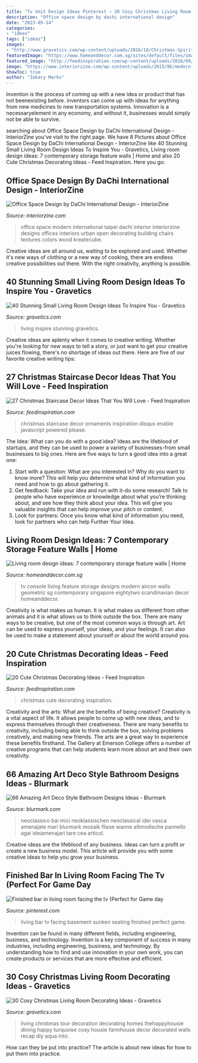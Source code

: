```yaml
---
title: "Tv Unit Design Ideas Pinterest ~ 30 Cosy Christmas Living Room Decorating Ideas"
description: "Office space design by dachi international design"
date: "2023-05-14"
categories:
- "ideas"
tags: ["ideas"]
images:
- "http://www.gravetics.com/wp-content/uploads/2016/10/Christmas-Spirit-into-Your-Living-Room-3.jpg"
featuredImage: "https://www.homeanddecor.com.sg/sites/default/files/imagecache/hnd_revamp_1x1_large/blog/gallery_article/gallery_images/57754-eightytwo.jpg"
featured_image: "http://feedinspiration.com/wp-content/uploads/2016/09/cute-christmas-tree-craft-scrap-ribbons.jpg"
image: "https://www.interiorzine.com/wp-content/uploads/2015/06/modern-office-space-taipei-8.jpg"
ShowToc: true
author: "Zakary Marks"
---
```



Invention is the process of coming up with a new idea or product that has not beenexisting before. inventors can come up with ideas for anything from new medicines to new transportation systems. Innovation is a necessaryelement in any economy, and without it, businesses would simply not be able to survive.

	

		
searching about Office Space Design by DaChi International Design - InteriorZine you've visit to the right page. We have 8 Pictures about Office Space Design by DaChi International Design - InteriorZine like 40 Stunning Small Living Room Design Ideas To Inspire You - Gravetics, Living room design ideas: 7 contemporary storage feature walls | Home and also 20 Cute Christmas Decorating Ideas - Feed Inspiration. Here you go:
		
    
## Office Space Design By DaChi International Design - InteriorZine

<img loading=lazy src="https://www.interiorzine.com/wp-content/uploads/2015/06/modern-office-space-taipei-8.jpg" onerror="this.onerror=null;this.src='https://tse2.mm.bing.net/th?id=OIP.qmFodCutdhEDblYmQusYvQHaGE&amp;pid=15.1';" alt="Office Space Design by DaChi International Design - InteriorZine">

_Source: interiorzine.com_

>office space modern international taipei dachi interior interiorzine designs offices interiors urban open decorating building chairs textures colors wood kreatecube. 

	

Creative ideas are all around us, waiting to be explored and used. Whether it's new ways of clothing or a new way of cooking, there are endless creative possibilities out there. With the right creativity, anything is possible.

    
## 40 Stunning Small Living Room Design Ideas To Inspire You - Gravetics

<img loading=lazy src="https://www.gravetics.com/wp-content/uploads/2016/12/Living-Room-Decor.jpg" onerror="this.onerror=null;this.src='https://tse1.mm.bing.net/th?id=OIP.srBNn2rquv2NveYGUIYovgHaLH&amp;pid=15.1';" alt="40 Stunning Small Living Room Design Ideas To Inspire You - Gravetics">

_Source: gravetics.com_

>living inspire stunning gravetics. 

	

Creative ideas are aplenty when it comes to creative writing. Whether you're looking for new ways to tell a story, or just want to get your creative juices flowing, there's no shortage of ideas out there. Here are five of our favorite creative writing tips: 

    
## 27 Christmas Staircase Decor Ideas That You Will Love - Feed Inspiration

<img loading=lazy src="http://feedinspiration.com/wp-content/uploads/2016/09/Fresh-festive-Christmas-Staircase-with-Ornaments.jpg" onerror="this.onerror=null;this.src='https://tse1.mm.bing.net/th?id=OIP.IE7N0drwMtOd1N3dJrXRMAHaJ4&amp;pid=15.1';" alt="27 Christmas Staircase Decor Ideas That You Will Love - Feed Inspiration">

_Source: feedinspiration.com_

>christmas staircase decor ornaments inspiration disqus enable javascript powered please. 

	

The Idea: What can you do with a good idea?
Ideas are the lifeblood of startups, and they can be used to power a variety of businesses-from small businesses to big ones. Here are five ways to turn a good idea into a great one:
1. Start with a question: What are you interested in? Why do you want to know more? This will help you determine what kind of information you need and how to go about gathering it.
2. Get feedback: Take your idea and run with it-do some research! Talk to people who have experience or knowledge about what you’re thinking about, and see how they think about your idea. This will give you valuable insights that can help improve your pitch or content.
3. Look for partners: Once you know what kind of information you need, look for partners who can help Further Your Idea.

    
## Living Room Design Ideas: 7 Contemporary Storage Feature Walls | Home

<img loading=lazy src="https://www.homeanddecor.com.sg/sites/default/files/imagecache/hnd_revamp_1x1_large/blog/gallery_article/gallery_images/57754-eightytwo.jpg" onerror="this.onerror=null;this.src='https://tse1.mm.bing.net/th?id=OIP.IHHPG3cRnIOl5hUKXa7HuAHaE8&amp;pid=15.1';" alt="Living room design ideas: 7 contemporary storage feature walls | Home">

_Source: homeanddecor.com.sg_

>tv console living feature storage designs modern aircon walls geometric sg contemporary singapore eightytwo scandinavian decor homeanddecor. 

	

Creativity is what makes us human. It is what makes us different from other animals and it is what allows us to think outside the box. There are many ways to be creative, but one of the most common ways is through art. Art can be used to express yourself, your ideas, and your feelings. It can also be used to make a statement about yourself or about the world around you.

    
## 20 Cute Christmas Decorating Ideas - Feed Inspiration

<img loading=lazy src="http://feedinspiration.com/wp-content/uploads/2016/09/cute-christmas-tree-craft-scrap-ribbons.jpg" onerror="this.onerror=null;this.src='https://tse1.mm.bing.net/th?id=OIP.4o8ZB_l9DijcLD_yz1kqBgHaOA&amp;pid=15.1';" alt="20 Cute Christmas Decorating Ideas - Feed Inspiration">

_Source: feedinspiration.com_

>christmas cute decorating inspiration. 

	

Creativity and the arts: What are the benefits of being creative?
Creativity is a vital aspect of life. It allows people to come up with new ideas, and to express themselves through their creativeness. There are many benefits to creativity, including being able to think outside the box, solving problems creatively, and making new friends. The arts are a great way to experience these benefits firsthand. The Gallery at Emerson College offers a number of creative programs that can help students learn more about art and their own creativity.

    
## 66 Amazing Art Deco Style Bathroom Designs Ideas - Blurmark

<img loading=lazy src="https://www.blurmark.com/wp-content/uploads/2017/01/Art-Deco-Style-Bathroom-Design-5.jpg" onerror="this.onerror=null;this.src='https://tse2.mm.bing.net/th?id=OIP.0xlt8Y8cDnrY7kwDaOEStQHaFj&amp;pid=15.1';" alt="66 Amazing Art Deco Style Bathroom Designs Ideas - Blurmark">

_Source: blurmark.com_

>neoclassico bai mici neoklassischen neoclassical idei vasca amenajate mari blurmark mosaik fliese wanne altmodische pannello agai ideiamenajari tare cea articol. 

	

Creative ideas are the lifeblood of any business. Ideas can turn a profit or create a new business model. This article will provide you with some creative ideas to help you grow your business.

    
## Finished Bar In Living Room Facing The Tv (Perfect For Game Day

<img loading=lazy src="https://i.pinimg.com/736x/d7/4b/4c/d74b4c7bcd705fa74e60cf7847715fa6--basement-ideas-living-rooms.jpg" onerror="this.onerror=null;this.src='https://tse2.mm.bing.net/th?id=OIP.LIyg36Uv7TipF-IcA1dmbgHaJ3&amp;pid=15.1';" alt="Finished bar in living room facing the tv (Perfect for Game day">

_Source: pinterest.com_

>living bar tv facing basement sunken seating finished perfect game. 

	

Invention can be found in many different fields, including engineering, business, and technology.
Invention is a key component of success in many industries, including engineering, business, and technology. By understanding how to find and use innovation in your own work, you can create products or services that are more effective and efficient.

    
## 30 Cosy Christmas Living Room Decorating Ideas - Gravetics

<img loading=lazy src="http://www.gravetics.com/wp-content/uploads/2016/10/Christmas-Spirit-into-Your-Living-Room-3.jpg" onerror="this.onerror=null;this.src='https://tse2.mm.bing.net/th?id=OIP.OV2CYv40svnOgYp2qGCbsQHaIT&amp;pid=15.1';" alt="30 Cosy Christmas Living Room Decorating Ideas - Gravetics">

_Source: gravetics.com_

>living christmas tour decoration decorating homes thehappyhousie dining happy turquoise cosy housie farmhouse decor decorated walls recap diy aqua into. 

	

How can they be put into practice?
The article is about new ideas for how to put them into practice.

